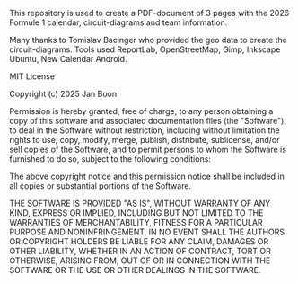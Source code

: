 This repository is used to create a PDF-document of 3 pages with the 2026 Formule 1 calendar, circuit-diagrams and team information.

Many thanks to Tomislav Bacinger who provided the geo data to create the circuit-diagrams.
Tools used ReportLab, OpenStreetMap, Gimp, Inkscape Ubuntu, New Calendar Android.

MIT License


Copyright (c) 2025 Jan Boon

Permission is hereby granted, free of charge, to any person obtaining a copy
of this software and associated documentation files (the "Software"), to deal
in the Software without restriction, including without limitation the rights
to use, copy, modify, merge, publish, distribute, sublicense, and/or sell
copies of the Software, and to permit persons to whom the Software is
furnished to do so, subject to the following conditions:

The above copyright notice and this permission notice shall be included in all
copies or substantial portions of the Software.

THE SOFTWARE IS PROVIDED "AS IS", WITHOUT WARRANTY OF ANY KIND, EXPRESS OR
IMPLIED, INCLUDING BUT NOT LIMITED TO THE WARRANTIES OF MERCHANTABILITY,
FITNESS FOR A PARTICULAR PURPOSE AND NONINFRINGEMENT. IN NO EVENT SHALL THE
AUTHORS OR COPYRIGHT HOLDERS BE LIABLE FOR ANY CLAIM, DAMAGES OR OTHER
LIABILITY, WHETHER IN AN ACTION OF CONTRACT, TORT OR OTHERWISE, ARISING FROM,
OUT OF OR IN CONNECTION WITH THE SOFTWARE OR THE USE OR OTHER DEALINGS IN THE
SOFTWARE.
